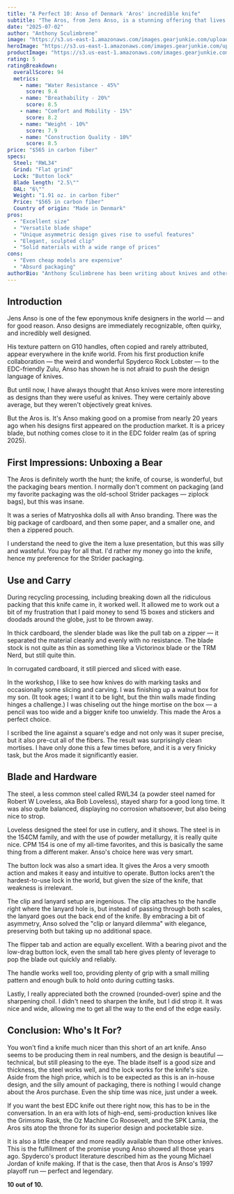 ```yaml
---
title: "A Perfect 10: Anso of Denmark 'Aros' incredible knife"
subtitle: "The Aros, from Jens Anso, is a stunning offering that lives well in a pocket and evinces a master designer's insight."
date: "2025-07-02"
author: "Anthony Sculimbrene"
image: "https://s3.us-east-1.amazonaws.com/images.gearjunkie.com/uploads/2025/05/Anso-of-Denmark-Aros-in-a-box.jpg"
heroImage: "https://s3.us-east-1.amazonaws.com/images.gearjunkie.com/uploads/2025/05/Anso-of-Denmark-Aros-knife.jpg"
productImage: "https://s3.us-east-1.amazonaws.com/images.gearjunkie.com/uploads/2025/05/Anso-of-Denmark-Aros-in-a-box.jpg"
rating: 5
ratingBreakdown:
  overallScore: 94
  metrics:
    - name: "Water Resistance - 45%"
      score: 9.4
    - name: "Breathability - 20%"
      score: 8.5
    - name: "Comfort and Mobility - 15%"
      score: 8.2
    - name: "Weight - 10%"
      score: 7.9
    - name: "Construction Quality - 10%"
      score: 8.5
price: "$565 in carbon fiber"
specs:
  Steel: "RWL34"
  Grind: "Flat grind"
  Lock: "Button lock"
  Blade length: "2.5\""
  OAL: "6\""
  Weight: "1.91 oz. in carbon fiber"
  Price: "$565 in carbon fiber"
  Country of origin: "Made in Denmark"
pros:
  - "Excellent size"
  - "Versatile blade shape"
  - "Unique asymmetric design gives rise to useful features"
  - "Elegant, sculpted clip"
  - "Solid materials with a wide range of prices"
cons:
  - "Even cheap models are expensive"
  - "Absurd packaging"
authorBio: "Anthony Sculimbrene has been writing about knives and other everyday carry gear for more than a decade. He has written for numerous digital and print sources in those years. He has also cultivated relationships with people throughout the gear world both through his reviews and his work on knife laws. He enjoys reveling in the details of good design and the history of gear. Sculimbrene is a lawyer and legal consultant for AKTI (American Knife and Tool Institute), an industry advocacy and trade group that is working to reform knife laws around the United States."
---
```


## Introduction

Jens Anso is one of the few eponymous knife designers in the world — and for good reason. Anso designs are immediately recognizable, often quirky, and incredibly well designed.

His texture pattern on G10 handles, often copied and rarely attributed, appear everywhere in the knife world. From his first production knife collaboration — the weird and wonderful Spyderco Rock Lobster — to the EDC-friendly Zulu, Anso has shown he is not afraid to push the design language of knives.

But until now, I have always thought that Anso knives were more interesting as designs than they were useful as knives. They were certainly above average, but they weren't objectively great knives.

But the Aros is. It's Anso making good on a promise from nearly 20 years ago when his designs first appeared on the production market. It is a pricey blade, but nothing comes close to it in the EDC folder realm (as of spring 2025).

## First Impressions: Unboxing a Bear

The Aros is definitely worth the hunt; the knife, of course, is wonderful, but the packaging bears mention. I normally don't comment on packaging (and my favorite packaging was the old-school Strider packages — ziplock bags), but this was insane.

It was a series of Matryoshka dolls all with Anso branding. There was the big package of cardboard, and then some paper, and a smaller one, and then a zippered pouch.

I understand the need to give the item a luxe presentation, but this was silly and wasteful. You pay for all that. I'd rather my money go into the knife, hence my preference for the Strider packaging.

## Use and Carry

During recycling processing, including breaking down all the ridiculous packing that this knife came in, it worked well. It allowed me to work out a bit of my frustration that I paid money to send 15 boxes and stickers and doodads around the globe, just to be thrown away.

In thick cardboard, the slender blade was like the pull tab on a zipper — it separated the material cleanly and evenly with no resistance. The blade stock is not quite as thin as something like a Victorinox blade or the TRM Nerd, but still quite thin.

In corrugated cardboard, it still pierced and sliced with ease.

In the workshop, I like to see how knives do with marking tasks and occasionally some slicing and carving. I was finishing up a walnut box for my son. (It took ages; I want it to be light, but the thin walls made finding hinges a challenge.) I was chiseling out the hinge mortise on the box — a pencil was too wide and a bigger knife too unwieldy. This made the Aros a perfect choice.

I scribed the line against a square's edge and not only was it super precise, but it also pre-cut all of the fibers. The result was surprisingly clean mortises. I have only done this a few times before, and it is a very finicky task, but the Aros made it significantly easier.

## Blade and Hardware

The steel, a less common steel called RWL34 (a powder steel named for Robert W Loveless, aka Bob Loveless), stayed sharp for a good long time. It was also quite balanced, displaying no corrosion whatsoever, but also being nice to strop.

Loveless designed the steel for use in cutlery, and it shows. The steel is in the 154CM family, and with the use of powder metallurgy, it is really quite nice. CPM 154 is one of my all-time favorites, and this is basically the same thing from a different maker. Anso's choice here was very smart.

The button lock was also a smart idea. It gives the Aros a very smooth action and makes it easy and intuitive to operate. Button locks aren't the hardest-to-use lock in the world, but given the size of the knife, that weakness is irrelevant.

The clip and lanyard setup are ingenious. The clip attaches to the handle right where the lanyard hole is, but instead of passing through both scales, the lanyard goes out the back end of the knife. By embracing a bit of asymmetry, Anso solved the "clip or lanyard dilemma" with elegance, preserving both but taking up no additional space.

The flipper tab and action are equally excellent. With a bearing pivot and the low-drag button lock, even the small tab here gives plenty of leverage to pop the blade out quickly and reliably.

The handle works well too, providing plenty of grip with a small milling pattern and enough bulk to hold onto during cutting tasks.

Lastly, I really appreciated both the crowned (rounded-over) spine and the sharpening choil. I didn't need to sharpen the knife, but I did strop it. It was nice and wide, allowing me to get all the way to the end of the edge easily.

## Conclusion: Who's It For?

You won't find a knife much nicer than this short of an art knife. Anso seems to be producing them in real numbers, and the design is beautiful — technical, but still pleasing to the eye. The blade itself is a good size and thickness, the steel works well, and the lock works for the knife's size. Aside from the high price, which is to be expected as this is an in-house design, and the silly amount of packaging, there is nothing I would change about the Aros purchase. Even the ship time was nice, just under a week.

If you want the best EDC knife out there right now, this has to be in the conversation. In an era with lots of high-end, semi-production knives like the Grimsmo Rask, the Oz Machine Co Roosevelt, and the SPK Lamia, the Aros sits atop the throne for its superior design and pocketable size.

It is also a little cheaper and more readily available than those other knives. This is the fulfillment of the promise young Anso showed all those years ago. Spyderco's product literature described him as the young Michael Jordan of knife making. If that is the case, then that Aros is Anso's 1997 playoff run — perfect and legendary.

**10 out of 10.**
